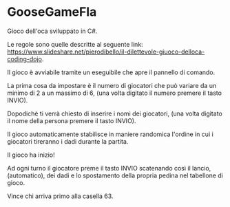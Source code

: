# GooseGameFla
Gioco dell'oca sviluppato in C#.

Le regole sono quelle descritte al seguente link: https://www.slideshare.net/pierodibello/il-dilettevole-giuoco-delloca-coding-dojo.

Il gioco è avviabile tramite un eseguibile che apre il pannello di comando.

La prima cosa da impostare è il numero di giocatori che può variare da un minimo di 2 a un massimo di 6, (una volta digitato il numero premere il tasto INVIO).

Dopodichè ti verrà chiesto di inserire i nomi dei giocatori, (una volta digitato il nome della persona premere il tasto INVIO).

Il gioco automaticamente stabilisce in maniere randomica l'ordine in cui i giocatori tireranno i dadi durante la partita.

Il gioco ha inizio!

Ad ogni turno il giocatore preme il tasto INVIO scatenando così il lancio, (automatico), dei dadi e lo spostamento della propria pedina nel tabellone di gioco.

Vince chi arriva primo alla casella 63.
